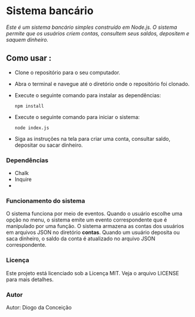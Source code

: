 # Sistema bancário

_Este é um sistema bancário simples construído em Node.js. O sistema permite que os usuários criem contas, consultem seus saldos, depositem e saquem dinheiro._

## Como usar :

- Clone o repositório para o seu computador.
- Abra o terminal e navegue até o diretório onde o repositório foi clonado.
- Execute o seguinte comando para instalar as dependências:

  `npm install`

- Execute o seguinte comando para iniciar o sistema:

  `node index.js`

- Siga as instruções na tela para criar uma conta, consultar saldo, depositar ou sacar dinheiro.

### Dependências

- Chalk
- Inquire
-

### Funcionamento do sistema

O sistema funciona por meio de eventos. Quando o usuário escolhe uma opção no menu, o sistema emite um evento correspondente que é manipulado por uma função. O sistema armazena as contas dos usuários em arquivos JSON no diretório **contas**. Quando um usuário deposita ou saca dinheiro, o saldo da conta é atualizado no arquivo JSON correspondente.

### Licença

Este projeto está licenciado sob a Licença MIT. Veja o arquivo LICENSE para mais detalhes.

### Autor

Autor: Diogo da Conceição
